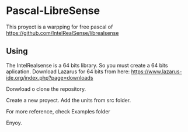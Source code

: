 # Pascal-LibreSense

This proyect is a warpping  for free pascal of https://github.com/IntelRealSense/librealsense


## Using

The IntelRealsense is a 64 bits library. So you must create a 64 bits aplication. 
Download Lazarus for 64 bits from here: https://www.lazarus-ide.org/index.php?page=downloads

Donwload o clone the repository. 

Create a new proyect. Add the units from src folder.

For more reference, check Examples folder

Enyoy.




